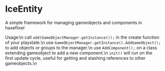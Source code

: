 IceEntity
=========

A simple framework for managing gameobjects and components in haxeflixel

Usage:\n
  call ```add(GameObjectManager.getInstance());``` in the create function of your playstate.\n
  use ```GameObjectManager.getInstance().AddGameObject();``` to add objects or groups to the manager.\n
  use ```AddComponent();``` on a class extending gameobject to add a new component.\n
  ```init()``` will run on the first update cycle, useful for getting and stashing references to other gameobjects.\n
  

